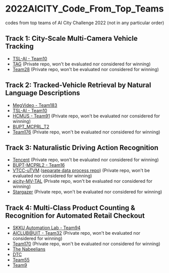 # 2022AICITY_Code_From_Top_Teams
codes from top teams of AI City Challenge 2022 (not in any particular order)

## Track 1: City-Scale Multi-Camera Vehicle Tracking
* [TSL-AI - Team10](https://github.com/royukira/AIC22_Track1_MTMC_ID10)
* [TAG](https://github.com/backkon/AICITY2022_Track1_TAG) (Private repo, won't be evaluated nor considered for winning)
* [Team28](https://github.com/Yejin0111/AICITY2022-Track1-MTMC) (Private repo, won't be evaluated nor considered for winning)


## Track 2: Tracked-Vehicle Retrieval by Natural Language Descriptions
* [MegVideo - Team183](https://github.com/hbchen121/AICITY2022_Track2_SSM)
* [TSL-AI - Team10](https://github.com/Katherinaxxx/2022AICITY_T2)
* [HCMUS - Team91](https://github.com/nhtlongcs/AIC2022-VER) (Private repo, won't be evaluated nor considered for winning)
* [BUPT_MCPRL_T2](https://github.com/dyhBUPT/OMG) 
* [Team176](https://github.com/convnets/MGRS) (Private repo, won't be evaluated nor considered for winning)


## Track 3: Naturalistic Driving Action Recognition
* [Tencent](https://github.com/JunweiLiang/aicity_action) (Private repo, won't be evaluated nor considered for winning)
* [BUPT-MCPRL2 - Team16](https://github.com/1585231086/PAND-Precise-Action-Recognition-on-Naturalistic-Driving)
* [VTCC-uTVM](https://github.com/VTCC-uTVM/2022AICityChallenge-Track3) ([separate data process repo](https://github.com/VTCC-uTVM/data)) (Private repo, won't be evaluated nor considered for winning)
* [aicity-MV-TAL](https://github.com/oppoVisualAnalysisOfHumans/aicity-MV-TAL/tree/main) (Private repo, won't be evaluated nor considered for winning)
* [Stargazer](https://github.com/JunweiLiang/aicity_action) (Private repo, won't be evaluated nor considered for winning)


## Track 4: Multi-Class Product Counting & Recognition for Automated Retail Checkout
* [SKKU Automation Lab - Team94](https://github.com/phlong3105/aic22_track4 )
* [AICLUB@UIT - Team32](https://github.com/hungnt14/aicity2022) (Private repo, won't be evaluated nor considered for winning)
* [Team170](https://github.com/bomerzz/PanXUofg_AI_City) (Private repo, won't be evaluated nor considered for winning)
* [The Nabeelians](https://github.com/istiakshihab/automated-retail-checkout-aicity22)
* [DTC](https://github.com/w-sugar/DTC_AICITY2022)
* [Team55](https://github.com/FireCuda/AIC22-TEAM55-TRACK4.git)
* [Team9](https://github.com/cybercore-co-ltd/aicity22-track4 )
